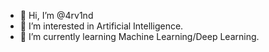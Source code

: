 - 👋 Hi, I’m @4rv1nd
- 👀 I’m interested in Artificial Intelligence.
- 🌱 I’m currently learning Machine Learning/Deep Learning.

<!---
4rv1nd/4rv1nd is a ✨ special ✨ repository because its `README.md` (this file) appears on your GitHub profile.
You can click the Preview link to take a look at your changes.
--->
